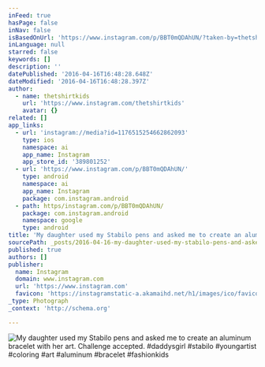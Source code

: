 ```yaml
---
inFeed: true
hasPage: false
inNav: false
isBasedOnUrl: 'https://www.instagram.com/p/BBT0mQDAhUN/?taken-by=thetshirtkids'
inLanguage: null
starred: false
keywords: []
description: ''
datePublished: '2016-04-16T16:48:28.648Z'
dateModified: '2016-04-16T16:48:28.397Z'
author:
  - name: thetshirtkids
    url: 'https://www.instagram.com/thetshirtkids'
    avatar: {}
related: []
app_links:
  - url: 'instagram://media?id=1176515254662862093'
    type: ios
    namespace: ai
    app_name: Instagram
    app_store_id: '389801252'
  - url: 'https://www.instagram.com/p/BBT0mQDAhUN/'
    type: android
    namespace: ai
    app_name: Instagram
    package: com.instagram.android
  - path: https/instagram.com/p/BBT0mQDAhUN/
    package: com.instagram.android
    namespace: google
    type: android
title: 'My daughter used my Stabilo pens and asked me to create an aluminum bracelet with her art. Challenge accepted. #daddysgirl #stabilo #youngartist #coloring #art #aluminum #bracelet #fashionkids'
sourcePath: _posts/2016-04-16-my-daughter-used-my-stabilo-pens-and-asked-me-to-create-an-a.md
published: true
authors: []
publisher:
  name: Instagram
  domain: www.instagram.com
  url: 'https://www.instagram.com'
  favicon: 'https://instagramstatic-a.akamaihd.net/h1/images/ico/favicon.ico/7cdab0872b15.ico'
_type: Photograph
_context: 'http://schema.org'

---
```

![My daughter used my Stabilo pens and asked me to create an aluminum bracelet with her art. Challenge accepted. #daddysgirl #stabilo #youngartist #coloring #art #aluminum #bracelet #fashionkids](https://s3-us-west-2.amazonaws.com/the-grid-img/p/a236274015b2609a152e31603c7b10aba99b9bef.jpg)